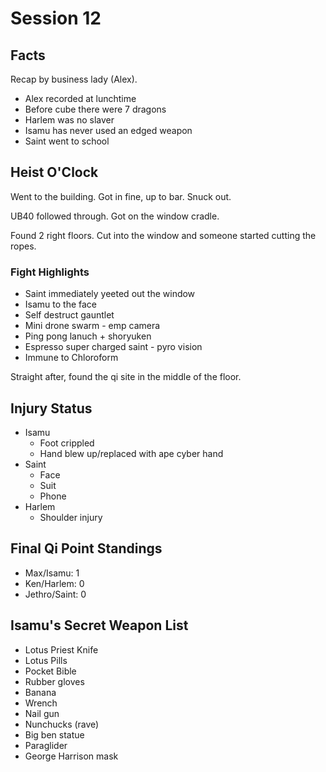# Session 12

## Facts

Recap by business lady (Alex).

* Alex recorded at lunchtime
* Before cube there were 7 dragons
* Harlem was no slaver
* Isamu has never used an edged weapon
* Saint went to school

## Heist O'Clock

Went to the building. Got in fine, up to bar. Snuck out.

UB40 followed through. Got on the window cradle.

Found 2 right floors. Cut into the window and someone started cutting the ropes.

### Fight Highlights

* Saint immediately yeeted out the window
* Isamu to the face
* Self destruct gauntlet
* Mini drone swarm - emp camera
* Ping pong lanuch + shoryuken
* Espresso super charged saint - pyro vision
* Immune to Chloroform

Straight after, found the qi site in the middle of the floor.

## Injury Status

* Isamu
  * Foot crippled
  * Hand blew up/replaced with ape cyber hand
* Saint
  * Face
  * Suit
  * Phone
* Harlem
  * Shoulder injury

## Final Qi Point Standings

* Max/Isamu: 1
* Ken/Harlem: 0
* Jethro/Saint: 0

## Isamu's Secret Weapon List

* Lotus Priest Knife
* Lotus Pills
* Pocket Bible
* Rubber gloves
* Banana
* Wrench
* Nail gun
* Nunchucks (rave)
* Big ben statue
* Paraglider
* George Harrison mask
